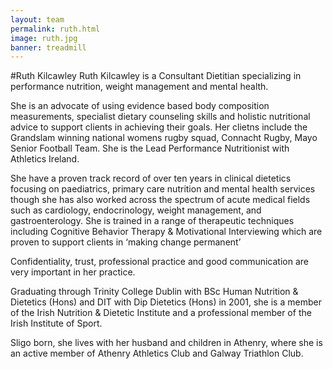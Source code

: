 ```yaml
---
layout: team 
permalink: ruth.html
image: ruth.jpg
banner: treadmill
---
```

#Ruth Kilcawley
Ruth Kilcawley is a Consultant Dietitian specializing in performance nutrition, weight management and mental health.

She is an advocate of using evidence based body composition measurements, specialist dietary counseling skills and holistic nutritional advice to support clients in achieving their goals. Her clietns include the Grandslam winning national womens rugby squad, Connacht Rugby, Mayo Senior Football Team. She is the Lead Performance Nutritionist with Athletics Ireland.

She have a proven track record of over ten years in clinical dietetics focusing on paediatrics, primary care nutrition and mental health services though she has also worked across the spectrum of acute medical fields such as cardiology, endocrinology, weight management, and gastroenterology. She is trained in a range of therapeutic techniques including Cognitive Behavior Therapy & Motivational Interviewing which are proven to support clients in ‘making change permanent’

Confidentiality, trust, professional practice and good communication are very important in her practice.

Graduating through Trinity College Dublin with BSc Human Nutrition & Dietetics (Hons) and DIT with Dip Dietetics (Hons) in 2001, she is a member of the Irish Nutrition & Dietetic Institute and a professional member of the Irish Institute of Sport.

Sligo born, she lives with her husband and children in Athenry, where she is an active member of Athenry Athletics Club and Galway Triathlon Club.
